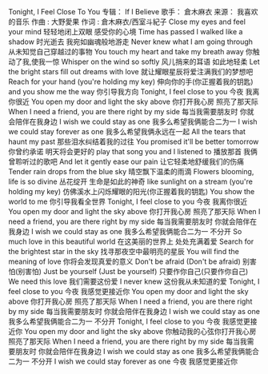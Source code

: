 Tonight, I Feel Close To You 
专辑：
If I Believe
歌手：
倉木麻衣
来源：
我喜欢的音乐
作曲 : 大野愛果
作词 : 倉木麻衣/西室斗紀子
Close my eyes and feel your mind 
轻轻地闭上双眼 感受你的心境
Time has passed I walked like a shadow 
时光逝去 我宛如幽魂般地游走
Never knew what I am going through 
从未知觉自己穿越过的事物
You touch my heart and take my breath away 
你触动了我,使我一惊
Whisper on the wind so softly 
风儿捎来的耳语 如此地轻柔
Let the bright stars fill out dreams with love 
就让耀眼星辰将爱注满我们的梦想吧
Reach for your hand (you're holding my key) 
伸向你的手(你正握着我的钥匙)
and you show me the way 
你引导我方向
Tonight, I feel close to you 
今夜 我离你很近
You open my door and light the sky above 
你打开我心房 照亮了那天际
When I need a friend, you are there right by my side 
每当我需要朋友时 你就会陪伴在我身边
I wish we could stay as one 
我多么希望我俩能合二为一
I wish we could stay forever as one 
我多么希望我俩永远在一起
All the tears that haunt my past 
那些泪水纠结着我的过往
You promised it'll be better tomorrow 
你曾约承诺 明天将会更好的
play that song you and I listened to 
播放那首 我俩曾聆听过的歌吧
And let it gently ease our pain 
让它轻柔地舒缓我们的伤痛
Tender rain drops from the blue sky 
晴空飘下温柔的雨滴
Flowers blooming, life is so divine 
丛花绽开 生命是如此的神奇
like sunlight on a stream (you're holding my key) 
仿佛溪水上闪烁耀眼的阳光(你正握着我的钥匙)
You show the world to me 
你引导我看全世界
Tonight, I feel close to you 
今夜 我离你很近
You open my door and light the sky above 
你打开我心房 照亮了那天际
When I need a friend, you are there right by my side 
每当我需要朋友时 你就会陪伴在我身边
I wish we could stay as one 
我多么希望我俩能合二为一 不分开
So much love in this beautiful world 
在这美丽的世界上 处处充满着爱
Search for the brightest star in the sky 
找寻那夜空中最明亮的星辰
You will find the meaning of love 
你将会发现真爱的意义
Don't be afraid (Don't be afraid) 
别害怕(别害怕)
Just be yourself (Just be yourself) 
只要作你自己(只要作你自己)
We need this love 
我们需要这份爱
I never knew 
这份我从未知道的爱
Tonight, I feel close to you 
今夜 我感觉更接近你
You open my door and light the sky above 
你打开我心房 照亮了那天际
When I need a friend, you are there right by my side 
每当我需要朋友时 你就会陪伴在我身边
I wish we could stay as one 
我多么希望我俩能合二为一 不分开
Tonight, I feel close to you 
今夜 我感觉更接近你
You open my door and light the sky above 
你触动我的心弦你打开我心房 照亮了那天际
When I need a friend, you are there right by my side 
每当我需要朋友时 你就会陪伴在我身边
I wish we could stay as one 
我多么希望我俩能合二为一 不分开
I wish we could stay forever as one 
今夜 我感觉更接近你